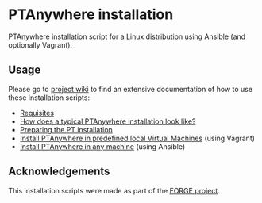 # PTAnywhere installation

PTAnywhere installation script for a Linux distribution using Ansible (and optionally Vagrant).

## Usage

Please go to [project wiki](https://github.com/PTAnywhere/ptAnywhere-installation/wiki/) to find an extensive documentation of how to use these installation scripts:

 * [Requisites](https://github.com/PTAnywhere/ptAnywhere-installation/wiki/Requirements)
 * [How does a typical PTAnywhere installation look like?](https://github.com/PTAnywhere/ptAnywhere-installation/wiki/Typical-installation)
 * [Preparing the PT installation](https://github.com/PTAnywhere/ptAnywhere-installation/wiki/Preparing-the-PT-installation)
 * [Install PTAnywhere in predefined local Virtual Machines](https://github.com/PTAnywhere/ptAnywhere-installation/wiki/Install-PTAnywhere-using-Vagrant) (using Vagrant)
 * [Install PTAnywhere in any machine](https://github.com/PTAnywhere/ptAnywhere-installation/wiki/nstall-PTAnywhere-using-Ansible) (using Ansible)


## Acknowledgements

This installation scripts were made as part of the [FORGE project](http://ict-forge.eu/).
